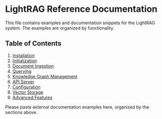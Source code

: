 
# LightRAG Reference Documentation

This file contains examples and documentation snippets for the LightRAG system. The examples are organized by functionality.

## Table of Contents

1. [Installation](#installation)
2. [Initialization](#initialization)
3. [Document Ingestion](#document-ingestion)
4. [Querying](#querying)
5. [Knowledge Graph Management](#knowledge-graph-management)
6. [API Server](#api-server)
7. [Configuration](#configuration)
8. [Vector Storage](#vector-storage)
9. [Advanced Features](#advanced-features)

Please paste external documentation examples here, organized by the sections above.
